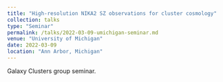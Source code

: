 ```yaml
---
title: "High-resolution NIKA2 SZ observations for cluster cosmology"
collection: talks
type: "Seminar"
permalink: /talks/2022-03-09-umichigan-seminar.md
venue: "University of Michigan"
date: 2022-03-09
location: "Ann Arbor, Michigan"
---
```


Galaxy Clusters group seminar.
